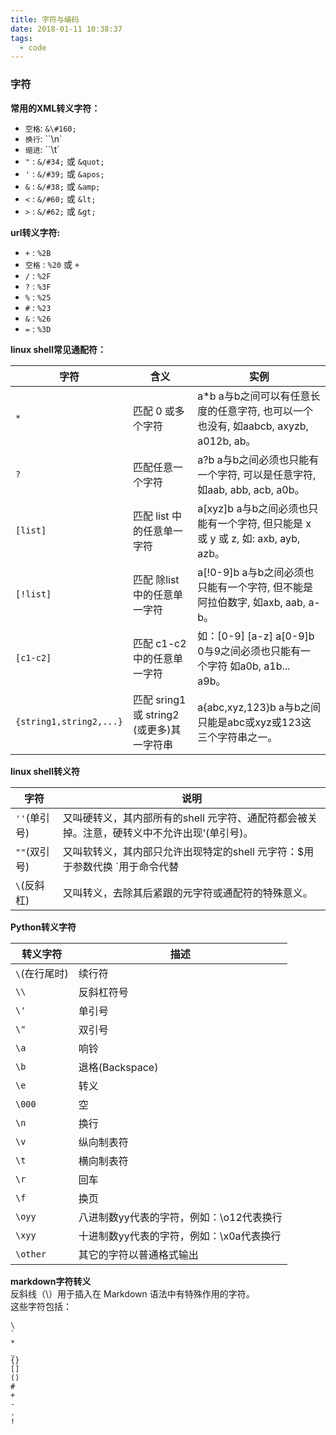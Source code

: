 ```yaml
---
title: 字符与编码
date: 2018-01-11 10:38:37
tags:
  - code
---
```

### 字符
**常用的XML转义字符：**
- ``空格``: ``&\#160;``
- ``换行``: ``\n`
- ``缩进``: ``\t`
- ``"`` :  ``&/#34;`` 或 ``&quot;``
- ``'`` : ``&/#39;`` 或 ``&apos;``
- ``&`` : ``&/#38;`` 或 ``&amp;``
- ``<`` : ``&/#60;`` 或 ``&lt;``
- ``>`` :  ``&/#62;`` 或 ``&gt;``

**url转义字符:**
- ``+`` : ``%2B``
- ``空格`` : ``%20`` 或 ``+``
- ``/`` : ``%2F``
- ``?`` : ``%3F``
- ``%`` : ``%25``
- ``#`` : ``%23``
- ``&`` : ``%26``
- ``=`` : ``%3D``
<!-- more -->
**linux shell常见通配符：**

字符	|   含义	  |   实例
--- | --- | ---
``*``	| 匹配 0 或多个字符	| a*b  a与b之间可以有任意长度的任意字符, 也可以一个也没有, 如aabcb, axyzb, a012b, ab。
``?``	| 匹配任意一个字符	| a?b  a与b之间必须也只能有一个字符, 可以是任意字符, 如aab, abb, acb, a0b。
``[list]`` 	| 匹配 list 中的任意单一字符	| a[xyz]b   a与b之间必须也只能有一个字符, 但只能是 x 或 y 或 z, 如: axb, ayb, azb。
``[!list]`` 	| 匹配 除list 中的任意单一字符	| a[!0-9]b  a与b之间必须也只能有一个字符, 但不能是阿拉伯数字, 如axb, aab, a-b。
``[c1-c2]`` |	匹配 c1-c2 中的任意单一字符 | 如：[0-9] [a-z]	a[0-9]b  0与9之间必须也只能有一个字符 如a0b, a1b... a9b。
``{string1,string2,...}``	| 匹配 sring1 或 string2 (或更多)其一字符串	| a{abc,xyz,123}b    a与b之间只能是abc或xyz或123这三个字符串之一。

**linux shell转义符**

字符	| 说明
--- | ---
``''``(单引号)	| 又叫硬转义，其内部所有的shell 元字符、通配符都会被关掉。注意，硬转义中不允许出现’(单引号)。
``""``(双引号)	| 又叫软转义，其内部只允许出现特定的shell 元字符：$用于参数代换 `用于命令代替
``\``(反斜杠)	|  又叫转义，去除其后紧跟的元字符或通配符的特殊意义。

**Python转义字符**

转义字符	| 描述
--- | ---
``\``(在行尾时)	| 续行符
``\\``	| 反斜杠符号
``\'``	| 单引号
``\"``	| 双引号
``\a``	| 响铃
``\b``	| 退格(Backspace)
``\e``	| 转义
``\000``	| 空
``\n``	| 换行
``\v``	| 纵向制表符
``\t``	| 横向制表符
``\r``	| 回车
``\f``	| 换页
``\oyy``	| 八进制数yy代表的字符，例如：\o12代表换行
``\xyy``	| 十进制数yy代表的字符，例如：\x0a代表换行
``\other``	| 其它的字符以普通格式输出

**markdown字符转义**<br>
反斜线（\）用于插入在 Markdown 语法中有特殊作用的字符。<br>
这些字符包括：
```
\
`
*
_
{}
[]
()
#
+
-
.
!
```
